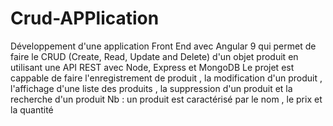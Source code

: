 # Crud-APPlication
Développement d'une application Front End avec Angular 9 qui permet de faire le CRUD  (Create, Read, Update and Delete) d'un objet produit en utilisant une API REST avec Node, Express et MongoDB  Le projet est cappable de faire l'enregistrement de produit , la modification d'un produit , l'affichage d'une liste des produits , la suppression d'un produit et la recherche d'un produit  Nb : un produit est caractérisé par le nom , le prix et la quantité 
